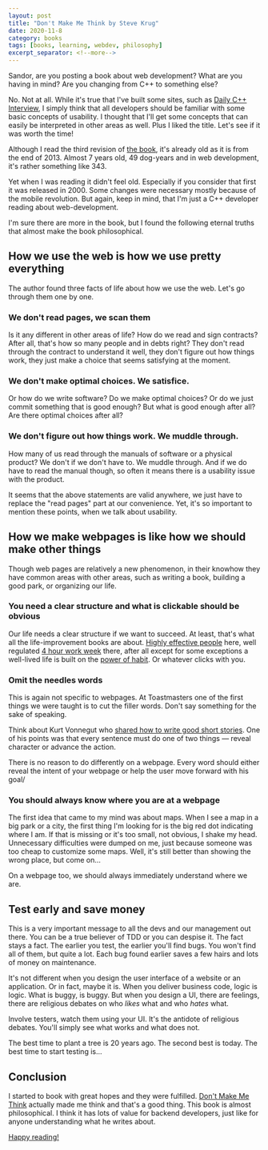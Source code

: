 ```yaml
---
layout: post
title: "Don't Make Me Think by Steve Krug"
date: 2020-11-8
category: books
tags: [books, learning, webdev, philosophy]
excerpt_separator: <!--more-->
---
```

Sandor, are you posting a book about web development? What are you having in mind? Are you changing from C++ to something else?

No. Not at all. While it's true that I've built some sites, such as [Daily C++ Interview](https://www.dailycppinterview.com/), I simply think that all developers should be familiar with some basic concepts of usability. I thought that I'll get some concepts that can easily be interpreted in other areas as well. Plus I liked the title. Let's see if it was worth the time!
<!--more-->

Although I read the third revision of [the book](https://amzn.to/3ir9MrQ), it's already old as it is from the end of 2013. Almost 7 years old, 49 dog-years and in web development, it's rather something like 343.

Yet when I was reading it didn't feel old. Especially if you consider that first it was released in 2000. Some changes were necessary mostly because of the mobile revolution. But again, keep in mind, that I'm just a C++ developer reading about web-development.

I'm sure there are more in the book, but I found the following eternal truths that almost make the book philosophical.

## How we use the web is how we use pretty everything

The author found three facts of life about how we use the web. Let's go through them one by one.

### We don't read pages, we scan them

Is it any different in other areas of life? How do we read and sign contracts? After all, that's how so many people and in debts right? They don't read through the contract to understand it well, they don't figure out how things work, they just make a choice that seems satisfying at the moment.

### We don't make optimal choices. We satisfice.

Or how do we write software? Do we make optimal choices? Or do we just commit something that is good enough? But what is good enough after all? Are there optimal choices after all?

### We don't figure out how things work. We muddle through.

How many of us read through the manuals of software or a physical product? We don't if we don't have to. We muddle through. And if we do have to read the manual though, so often it means there is a usability issue with the product.

It seems that the above statements are valid anywhere, we just have to replace the "read pages" part at our convenience. Yet, it's so important to mention these points, when we talk about usability.

## How we make webpages is like how we should make other things

Though web pages are relatively a new phenomenon, in their knowhow they have common areas with other areas, such as writing a book, building a good park, or organizing our life.

### You need a clear structure and what is clickable should be obvious

Our life needs a clear structure if we want to succeed. At least, that's what all the life-improvement books are about. [Highly effective people](https://amzn.to/35qSho6) here, well regulated [4 hour work week](https://amzn.to/33kLfyE) there, after all except for some exceptions a well-lived life is built on the [power of habit](https://amzn.to/3bW7rD8). Or whatever clicks with you.

### Omit the needles words

This is again not specific to webpages. At Toastmasters one of the first things we were taught is to cut the filler words. Don't say something for the sake of speaking.

Think about Kurt Vonnegut who [shared how to write good short stories](https://www.youtube.com/watch?v=nmVcIhnvSx8). One of his points was that every sentence must do one of two things — reveal character or advance the action.

There is no reason to do differently on a webpage. Every word should either reveal the intent of your webpage or help the user move forward with his goal/

### You should always know where you are at a webpage

The first idea that came to my mind was about maps. When I see a map in a big park or a city, the first thing I'm looking for is the big red dot indicating where I am. If that is missing or it's too small, not obvious, I shake my head. Unnecessary difficulties were dumped on me, just because someone was too cheap to customize some maps. Well, it's still better than showing the wrong place, but come on...

On a webpage too, we should always immediately understand where we are.

## Test early and save money

This is a very important message to all the devs and our management out there. You can be a true believer of TDD or you can despise it. The fact stays a fact. The earlier you test, the earlier you'll find bugs. You won't find all of them, but quite a lot. Each bug found earlier saves a few hairs and lots of money on maintenance.

It's not different when you design the user interface of a website or an application. Or in fact, maybe it is. When you deliver business code, logic is logic. What is buggy, is buggy. But when you design a UI, there are feelings, there are religious debates on who _likes_ what and who _hates_ what.

Involve testers, watch them using your UI. It's the antidote of religious debates. You'll simply see what works and what does not.

The best time to plant a tree is 20 years ago. The second best is today. The best time to start testing is...

## Conclusion

I started to book with great hopes and they were fulfilled. [Don't Make Me Think](https://amzn.to/3ir9MrQ) actually made me think and that's a good thing. This book is almost philosophical. I think it has lots of value for backend developers, just like for anyone understanding what he writes about.

[Happy reading!](https://amzn.to/3ir9MrQ)
